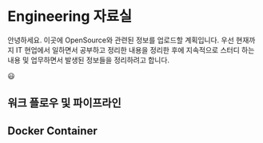 # Engineering 자료실
안녕하세요. 이곳에 OpenSource와 관련된 정보를 업로드할 계획입니다.
우선 현재까지 IT 현업에서 일하면서 공부하고 정리한 내용을 정리한 후에 지속적으로 스터디 하는 내용 및 업무하면서 발생된 정보들을 정리하려고 합니다.

:smiley:


## 워크 플로우 및 파이프라인

## Docker Container

## 



